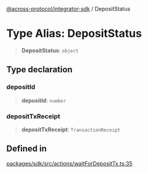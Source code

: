 [@across-protocol/integrator-sdk](../README.md) / DepositStatus

# Type Alias: DepositStatus

> **DepositStatus**: `object`

## Type declaration

### depositId

> **depositId**: `number`

### depositTxReceipt

> **depositTxReceipt**: `TransactionReceipt`

## Defined in

[packages/sdk/src/actions/waitForDepositTx.ts:35](https://github.com/across-protocol/toolkit/blob/fa61c35c7597804e093096de254dbc326f096003/packages/sdk/src/actions/waitForDepositTx.ts#L35)
